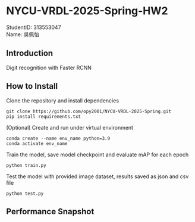 
# NYCU-VRDL-2025-Spring-HW2
StudentID: 313553047  
Name: 吳佩怡

## Introduction
Digit recognition with Faster RCNN

## How to Install
Clone the repository and install dependencies
```
git clone https://github.com/opy2001/NYCU-VRDL-2025-Spring.git
pip install requirements.txt
```
(Optional) Create and run under virtual environment
```
conda create --name env_name python=3.9
conda activate env_name
```
Train the model, save model checkpoint and evaluate mAP for each epoch
```
python train.py
```
Test the model with provided image dataset, results saved as json and csv file
```
python test.py
```

## Performance Snapshot

